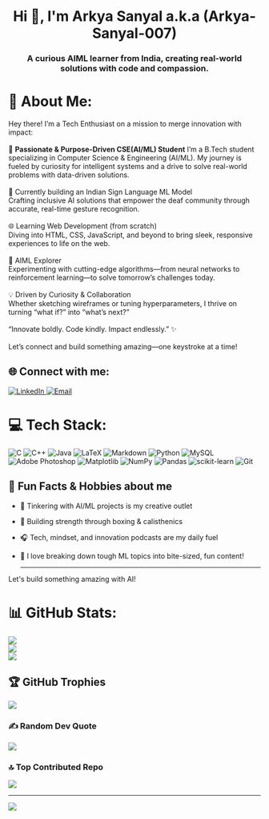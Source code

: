<h1 align="center">Hi 👋, I'm Arkya Sanyal a.k.a (Arkya-Sanyal-007) </h1>
<h3 align="center">A curious AIML learner from India, creating real-world solutions with code and compassion.</h3>

# 💫 About Me:
Hey there! I’m a Tech Enthusiast on a mission to merge innovation with impact:<br><br>🧠 **Passionate & Purpose-Driven CSE(AI/ML) Student**  I’m a B.Tech student specializing in Computer Science & Engineering (AI/ML). My journey is fueled by curiosity for intelligent systems and a drive to solve real-world problems with data-driven solutions.<br><br>🚀 Currently building an Indian Sign Language ML Model<br>Crafting inclusive AI solutions that empower the deaf community through accurate, real-time gesture recognition.<br><br>🌐 Learning Web Development (from scratch)<br>Diving into HTML, CSS, JavaScript, and beyond to bring sleek, responsive experiences to life on the web.<br><br>🤖 AIML Explorer<br>Experimenting with cutting-edge algorithms—from neural networks to reinforcement learning—to solve tomorrow’s challenges today.<br><br>💡 Driven by Curiosity & Collaboration<br>Whether sketching wireframes or tuning hyperparameters, I thrive on turning “what if?” into “what’s next?”<br><br>“Innovate boldly. Code kindly. Impact endlessly.” ✨<br><br>Let’s connect and build something amazing—one keystroke at a time!


## 🌐 Connect with me:
<p align="left">
  <a href="https://www.linkedin.com/in/arkya-sanyal" target="_blank">
    <img src="https://img.icons8.com/color/48/linkedin.png" alt="LinkedIn"/>
  </a>
  <a href="mailto:arkyasanyal03@gmail.com">
    <img src="https://img.icons8.com/color/48/gmail-new.png" alt="Email"/>
  </a>
</p>

 
# 💻 Tech Stack:
![C](https://img.shields.io/badge/c-%2300599C.svg?style=for-the-badge&logo=c&logoColor=white) ![C++](https://img.shields.io/badge/c++-%2300599C.svg?style=for-the-badge&logo=c%2B%2B&logoColor=white) ![Java](https://img.shields.io/badge/java-%23ED8B00.svg?style=for-the-badge&logo=openjdk&logoColor=white) ![LaTeX](https://img.shields.io/badge/latex-%23008080.svg?style=for-the-badge&logo=latex&logoColor=white) ![Markdown](https://img.shields.io/badge/markdown-%23000000.svg?style=for-the-badge&logo=markdown&logoColor=white) ![Python](https://img.shields.io/badge/python-3670A0?style=for-the-badge&logo=python&logoColor=ffdd54) ![MySQL](https://img.shields.io/badge/mysql-4479A1.svg?style=for-the-badge&logo=mysql&logoColor=white) ![Adobe Photoshop](https://img.shields.io/badge/adobe%20photoshop-%2331A8FF.svg?style=for-the-badge&logo=adobe%20photoshop&logoColor=white) ![Matplotlib](https://img.shields.io/badge/Matplotlib-%23ffffff.svg?style=for-the-badge&logo=Matplotlib&logoColor=black) ![NumPy](https://img.shields.io/badge/numpy-%23013243.svg?style=for-the-badge&logo=numpy&logoColor=white) ![Pandas](https://img.shields.io/badge/pandas-%23150458.svg?style=for-the-badge&logo=pandas&logoColor=white) ![scikit-learn](https://img.shields.io/badge/scikit--learn-%23F7931E.svg?style=for-the-badge&logo=scikit-learn&logoColor=white) ![Git](https://img.shields.io/badge/git-%23F05033.svg?style=for-the-badge&logo=git&logoColor=white)


## 🌱 Fun Facts & Hobbies about me

- 🤖 Tinkering with AI/ML projects is my creative outlet
- 🥊 Building strength through boxing & calisthenics
- 🎧 Tech, mindset, and innovation podcasts are my daily fuel
- 🧠 I love breaking down tough ML topics into bite-sized, fun content!
  
  ---

Let's build something amazing with AI!

# 📊 GitHub Stats:
![](https://github-readme-stats.vercel.app/api?username=Arkya-Sanyal-007&theme=dark&hide_border=false&include_all_commits=true&count_private=false)<br/>
![](https://nirzak-streak-stats.vercel.app/?user=Arkya-Sanyal-007&theme=dark&hide_border=false)<br/>
![](https://github-readme-stats.vercel.app/api/top-langs/?username=Arkya-Sanyal-007&theme=dark&hide_border=false&include_all_commits=true&count_private=false&layout=compact)

## 🏆 GitHub Trophies
![](https://github-profile-trophy.vercel.app/?username=Arkya-Sanyal-007&theme=radical&no-frame=false&no-bg=true&margin-w=4)

### ✍️ Random Dev Quote
![](https://quotes-github-readme.vercel.app/api?type=horizontal&theme=radical)

### 🔝 Top Contributed Repo
![](https://github-contributor-stats.vercel.app/api?username=Arkya-Sanyal-007&limit=5&theme=dark&combine_all_yearly_contributions=true)

---
[![](https://visitcount.itsvg.in/api?id=Arkya-Sanyal-007&icon=0&color=0)](https://visitcount.itsvg.in)


